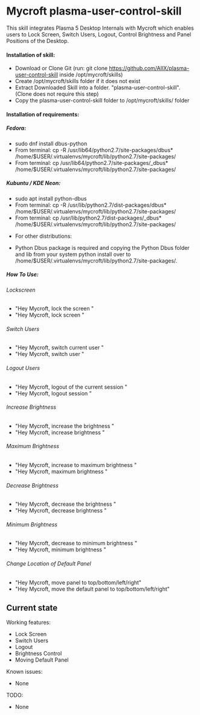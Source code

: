 # Mycroft plasma-user-control-skill
This skill integrates Plasma 5 Desktop Internals with Mycroft which enables users to Lock Screen, Switch Users, Logout, Control Brightness and Panel Positions of the Desktop.

#### Installation of skill:
* Download or Clone Git (run: git clone https://github.com/AIIX/plasma-user-control-skill inside /opt/mycroft/skills)
* Create /opt/mycroft/skills folder if it does not exist
* Extract Downloaded Skill into a folder. "plasma-user-control-skill". (Clone does not require this step)
* Copy the plasma-user-control-skill folder to /opt/mycroft/skills/ folder

#### Installation of requirements:
##### Fedora: 
- sudo dnf install dbus-python
- From terminal: cp -R /usr/lib64/python2.7/site-packages/dbus* /home/$USER/.virtualenvs/mycroft/lib/python2.7/site-packages/
- From terminal: cp /usr/lib64/python2.7/site-packages/_dbus* /home/$USER/.virtualenvs/mycroft/lib/python2.7/site-packages/

##### Kubuntu / KDE Neon: 
- sudo apt install python-dbus
- From terminal: cp -R /usr/lib/python2.7/dist-packages/dbus* /home/$USER/.virtualenvs/mycroft/lib/python2.7/site-packages/
- From terminal: cp /usr/lib/python2.7/dist-packages/_dbus* /home/$USER/.virtualenvs/mycroft/lib/python2.7/site-packages/

* For other distributions:
- Python Dbus package is required and copying the Python Dbus folder and lib from your system python install over to /home/$USER/.virtualenvs/mycroft/lib/python2.7/site-packages/.

##### How To Use: 
###### Lockscreen
- "Hey Mycroft, lock the screen "
- "Hey Mycroft, lock screen "

###### Switch Users
- "Hey Mycroft, switch current user "
- "Hey Mycroft, switch user "

###### Logout Users
- "Hey Mycroft, logout of the current session "
- "Hey Mycroft, logout session "

###### Increase Brightness
- "Hey Mycroft, increase the brightness "
- "Hey Mycroft, increase brightness "

###### Maximum Brightness
- "Hey Mycroft, increase to maximum brightness "
- "Hey Mycroft, maximum brightness "

###### Decrease Brightness
- "Hey Mycroft, decrease the brightness "
- "Hey Mycroft, decrease brightness "

###### Minimum Brightness
- "Hey Mycroft, decrease to minimum brightness "
- "Hey Mycroft, minimum brightness "

###### Change Location of Default Panel
- "Hey Mycroft, move panel to top/bottom/left/right"
- "Hey Mycroft, move the default panel to top/bottom/left/right"

## Current state

Working features:
* Lock Screen
* Switch Users
* Logout
* Brightness Control
* Moving Default Panel

Known issues:
* None

TODO:
* None

